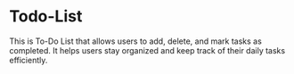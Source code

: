 # Todo-List
This is To-Do List that allows users to add, delete, and mark tasks as completed. It helps users stay organized and keep track of their daily tasks efficiently.
